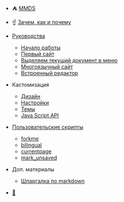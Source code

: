 * :tent: [ MMDS ](index.ru.md)
*  :point_up: [Зачем, как и почему](ideology.ru.md)
* [Руководства](guides.ru.md)
  * [ Начало работы ](getting_started.ru.md)
  * [ Первый сайт](basic_setup.ru.md)
  * [ Выделяем текущий документ в меню](currentlink.ru.md)
  * [ Многоязычный сайт](multilanguage_setup.ru.md)
  * [ Встроенный редактор ](editor.ru.md)

* Кастомизация
  * [ Дизайн ](customization.ru.md)
  * [ Настройки ](settings.ru.md)
  * [Темы](themes.ru.md)
  * [Java Script API](api.ru.md)
* [Пользовательские скрипты](user_scripts.ru.md)
  * [forkme](us_forkme.ru.md)
  * [bilingual](multilanguage_setup.ru.md)
  * [currentpage](currentlink.ru.md)
  * [mark_unsaved](us_mark_unsaved.ru.md)
  
* Доп. материалы
  * [Шпаргалка по markdown](markdown_sampler.ru.md)

*  [:wrench:](sidebar.ru.md)
